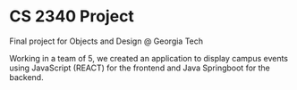 # CS 2340 Project
Final project for Objects and Design @ Georgia Tech

Working in a team of 5, we created an application to display campus events using JavaScript (REACT) for the frontend and Java Springboot for the backend.
